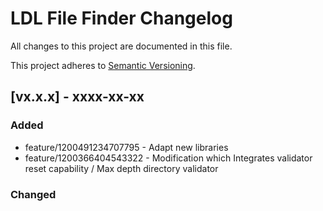 # LDL File Finder Changelog

All changes to this project are documented in this file.

This project adheres to [Semantic Versioning](https://semver.org/spec/v2.0.0.html).

## [vx.x.x] - xxxx-xx-xx

### Added

- feature/1200491234707795 - Adapt new libraries
- feature/1200366404543322 - Modification which Integrates validator reset capability / Max depth directory validator

### Changed
